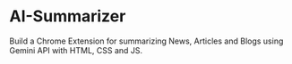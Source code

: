 # AI-Summarizer
Build a Chrome Extension for summarizing News, Articles and Blogs using Gemini API with HTML, CSS and JS.
